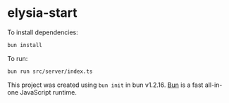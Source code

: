 # elysia-start

To install dependencies:

```bash
bun install
```

To run:

```bash
bun run src/server/index.ts
```

This project was created using `bun init` in bun v1.2.16. [Bun](https://bun.sh) is a fast all-in-one JavaScript runtime.
